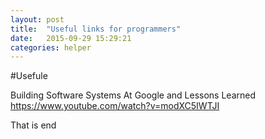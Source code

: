```yaml
---
layout: post
title:  "Useful links for programmers"
date:   2015-09-29 15:29:21
categories: helper
---
```

#Usefule

Building Software Systems At Google and Lessons Learned
https://www.youtube.com/watch?v=modXC5IWTJI

That is end

[tshev]:      http://tshev.org
[tshev-gh]:   https://github.com/tshev
[jekyll-help]: https://github.com/tshev
